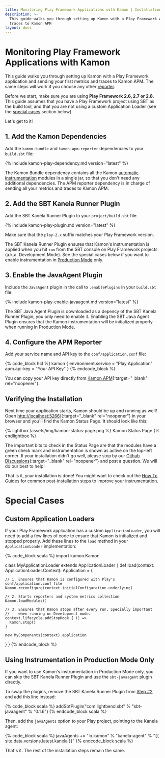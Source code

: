 ```yaml
---
title: Monitoring Play Framework Applications with Kamon | Installation Guides
description: >-
  This guide walks you through setting up Kamon with a Play Framework application and sending your first metrics and 
  traces to Kamon APM
layout: docs
---
```


Monitoring Play Framework Applications with Kamon
=================================================

This guide walks you through setting up Kamon with a Play Framework application and sending your first metrics and
traces to Kamon APM. The same steps will work if you choose any other [reporter][reporter].

Before we start, make sure you are using **Play Framework 2.6, 2.7 or 2.8**. This guide assumes that you have a Play
Framework project using SBT as the build tool, and that you are not using a custom Application Loader (see the [special
cases](#special-cases) section below).

Let's get to it!


## 1. Add the Kamon Dependencies

Add the `kamon-bundle` and `kamon-apm-reporter` dependencies to your `build.sbt` file:

{% include kamon-play-dependency.md version="latest" %}

The Kamon Bundle dependency contains all the Kamon [automatic instrumentation][automatic-instrumentation] modules in a
single jar, so that you don't need any additional dependencies. The APM reporter dependency is in charge of sending all
your metrics and traces to Kamon APM.


## 2. Add the SBT Kanela Runner Plugin

Add the SBT Kanela Runner Plugin to your `project/build.sbt` file:

{% include kamon-play-plugin.md version="latest" %}

Make sure that the `play-2.x` suffix matches your Play Framework version.

The SBT Kanela Runner Plugin ensures that Kamon's instrumentation is applied when you hit `run` from the SBT console on
Play Framework projects (a.k.a. Development Mode). See the special cases below if you want to enable instrumentation
in [Production Mode](#using-instrumentation-in-production-mode-only) only.


## 3. Enable the JavaAgent Plugin

Include the `JavaAgent` plugin in the call to `.enablePlugins` in your `build.sbt` file:

{% include kamon-play-enable-javaagent.md version="latest" %}

The SBT Java Agent Plugin is downloaded as a depency of the SBT Kanela Runner Plugin, you only need to enable it. Enabling
the SBT Java Agent Plugin ensures that the Kamon instrumentation will be initialized properly when running in Production
Mode.

## 4. Configure the APM Reporter

Add your service name and API key to the `conf/application.conf` file:

{% code_block hcl %}
kamon {
  environment.service = "Play Application"
  apm.api-key = "Your API Key"
}
{% endcode_block %}

You can copy your API key directly from [Kamon APM](https://apm.kamon.io?envinfo=show){:target="_blank" rel="noopener"}.



Verifying the Installation
--------------------------

Next time your application starts, Kamon should be up and running as well! Open [http://localhost:5266/](http://localhost:5266/){:target="_blank" rel="noopener"}
in your browser and you'll find the Kamon Status Page. It should look like this:

{% lightbox /assets/img/kamon-status-page.png %}
Kamon Status Page
{% endlightbox %}

The important bits to check in the Status Page are that the modules have a green check mark and instrumentation is shown
as active on the top-left corner. If your installation didn't go well, please stop by our [Github Discussions](https://github.com/kamon-io/Kamon/discussions){:target="_blank" rel="noopener"}
and post a question. We will do our best to help!

That is it, your installation is done! You might want to check out the [How To Guides][how-to-guides] for common 
post-installation steps to improve your instrumentation.

Special Cases
=============

## Custom Application Loaders
If your Play Framework application has a custom `ApplicationLoader`, you will need to add a few lines of code  to ensure 
that Kamon is initialized and stopped properly. Add these lines to the `load` method in your `ApplicationLoader` 
implementation:

{% code_block scala %}
import kamon.Kamon

class MyApplicationLoader extends ApplicationLoader {
  def load(context: ApplicationLoader.Context): Application = {

    // 1. Ensures that Kamon is configured with Play's conf/application.conf file
    Kamon.reconfigure(context.initialConfiguration.underlying)

    // 2. Starts reporters and system metrics collection
    Kamon.loadModules()

    // 3. Ensures that Kamon stops after every run. Specially important
    //    when running on Development mode.
    context.lifecycle.addStopHook { () =>
      Kamon.stop()
    }

    new MyComponents(context).application
  }
}
{% endcode_block %}


## Using Instrumentation in Production Mode Only
If you want to use Kamon's instrumentation in Production Mode only, you can skip the SBT Kanela Runner Plugin and use the 
`sbt-javaagent` plugin directly. 

To swap the plugins, remove the SBT Kanela Runner Plugin from [Step #2](#2-add-the-sbt-kanela-runner-plugin) and add this 
line instead:

{% code_block scala %}
addSbtPlugin("com.lightbend.sbt" % "sbt-javaagent" % "0.1.6")
{% endcode_block scala %}

Then, add the `javaAgents` option to your Play project, pointing to the Kanela agent:

{% code_block scala %}
javaAgents += "io.kamon" % "kanela-agent" % "{{ site.data.versions.latest.kanela }}"
{% endcode_block scala %}

That's it. The rest of the installation steps remain the same.



[reporter]: ../../../reporters/
[automatic-instrumentation]: ../../../instrumentation/
[how-to-guides]: ../../../guides/#how-to-guides
